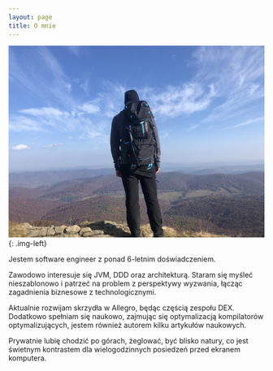 ```yaml
---
layout: page
title: O mnie
---
```

![image](assets/images/pages/about.jpg){: .img-left}

Jestem software engineer z ponad 6-letnim doświadczeniem.

Zawodowo interesuje się JVM, DDD oraz architekturą. Staram się myśleć nieszablonowo i patrzeć na problem z perspektywy wyzwania, łącząc zagadnienia biznesowe z technologicznymi.

Aktualnie rozwijam skrzydła w Allegro, będąc częścią zespołu DEX. Dodatkowo spełniam się naukowo, zajmując się optymalizacją kompilatorów optymalizujących, jestem również autorem kilku artykułów naukowych.

Prywatnie lubię chodzić po górach, żeglować, być blisko natury, co jest świetnym kontrastem dla wielogodzinnych posiedzeń przed ekranem komputera.
